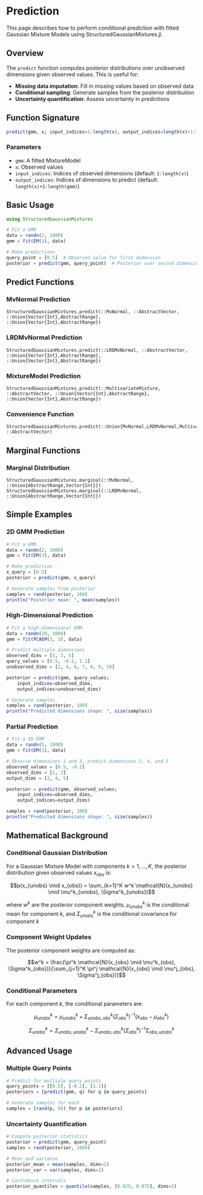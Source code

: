 # Prediction

This page describes how to perform conditional prediction with fitted Gaussian Mixture Models using StructuredGaussianMixtures.jl.

## Overview

The `predict` function computes posterior distributions over unobserved dimensions given observed values. This is useful for:

- **Missing data imputation**: Fill in missing values based on observed data
- **Conditional sampling**: Generate samples from the posterior distribution
- **Uncertainty quantification**: Assess uncertainty in predictions

## Function Signature

```julia
predict(gmm, x; input_indices=1:length(x), output_indices=length(x)+1:length(gmm))
```

### Parameters

- `gmm`: A fitted MixtureModel
- `x`: Observed values
- `input_indices`: Indices of observed dimensions (default: `1:length(x)`)
- `output_indices`: Indices of dimensions to predict (default: `length(x)+1:length(gmm)`)

## Basic Usage

```julia
using StructuredGaussianMixtures

# Fit a GMM
data = randn(2, 1000)
gmm = fit(EM(3), data)

# Make predictions
query_point = [0.5]  # Observed value for first dimension
posterior = predict(gmm, query_point)  # Posterior over second dimension
```

## Predict Functions

### MvNormal Prediction

```@docs
StructuredGaussianMixtures.predict(::MvNormal, ::AbstractVector, ::Union{Vector{Int},AbstractRange}, ::Union{Vector{Int},AbstractRange})
```

### LRDMvNormal Prediction

```@docs
StructuredGaussianMixtures.predict(::LRDMvNormal, ::AbstractVector, ::Union{Vector{Int},AbstractRange}, ::Union{Vector{Int},AbstractRange})
```

### MixtureModel Prediction

```@docs
StructuredGaussianMixtures.predict(::MultivariateMixture, ::AbstractVector, ::Union{Vector{Int},AbstractRange}, ::Union{Vector{Int},AbstractRange})
```

### Convenience Function

```@docs
StructuredGaussianMixtures.predict(::Union{MvNormal,LRDMvNormal,MultivariateMixture}, ::AbstractVector)
```

## Marginal Functions

### Marginal Distribution

```@docs
StructuredGaussianMixtures.marginal(::MvNormal, ::Union{AbstractRange,Vector{Int}})
StructuredGaussianMixtures.marginal(::LRDMvNormal, ::Union{AbstractRange,Vector{Int}})
```

## Simple Examples

### 2D GMM Prediction

```julia
# Fit a GMM
data = randn(2, 1000)
gmm = fit(EM(3), data)

# Make prediction
x_query = [0.5]
posterior = predict(gmm, x_query)

# Generate samples from posterior
samples = rand(posterior, 100)
println("Posterior mean: ", mean(samples))
```

### High-Dimensional Prediction

```julia
# Fit a high-dimensional GMM
data = randn(10, 1000)
gmm = fit(PCAEM(3, 3), data)

# Predict multiple dimensions
observed_dims = [1, 3, 5]
query_values = [0.5, -0.2, 1.1]
unobserved_dims = [2, 4, 6, 7, 8, 9, 10]

posterior = predict(gmm, query_values; 
    input_indices=observed_dims, 
    output_indices=unobserved_dims)

# Generate samples
samples = rand(posterior, 100)
println("Predicted dimensions shape: ", size(samples))
```

### Partial Prediction

```julia
# Fit a 5D GMM
data = randn(5, 1000)
gmm = fit(EM(3), data)

# Observe dimensions 1 and 3, predict dimensions 2, 4, and 5
observed_values = [0.5, -0.2]
observed_dims = [1, 3]
output_dims = [2, 4, 5]

posterior = predict(gmm, observed_values; 
    input_indices=observed_dims, 
    output_indices=output_dims)

samples = rand(posterior, 100)
println("Predicted dimensions shape: ", size(samples))
```

## Mathematical Background

### Conditional Gaussian Distribution

For a Gaussian Mixture Model with components $k = 1, \ldots, K$, the posterior distribution given observed values $x_{obs}$ is:

$$p(x_{unobs} \mid x_{obs}) = \sum_{k=1}^K w^k \mathcal{N}(x_{unobs} \mid \mu^k_{unobs}, \Sigma^k_{unobs})$$

where $w^k$ are the posterior component weights, $\mu^k_{unobs}$ is the conditional mean for component $k$, and $\Sigma^k_{unobs}$ is the conditional covariance for component $k$

### Component Weight Updates

The posterior component weights are computed as:

$$w^k = \frac{\pi^k \mathcal{N}(x_{obs} \mid \mu^k_{obs}, \Sigma^k_{obs})}{\sum_{j=1}^K \pi^j \mathcal{N}(x_{obs} \mid \mu^j_{obs}, \Sigma^j_{obs})}$$

### Conditional Parameters

For each component $k$, the conditional parameters are:

$$\mu^k_{unobs} = \mu^k_{unobs} + \Sigma^k_{unobs,obs} (\Sigma^k_{obs})^{-1} (x_{obs} - \mu^k_{obs})$$

$$\Sigma^k_{unobs} = \Sigma^k_{unobs,unobs} - \Sigma^k_{unobs,obs} (\Sigma^k_{obs})^{-1} \Sigma^k_{obs,unobs}$$

## Advanced Usage

### Multiple Query Points

```julia
# Predict for multiple query points
query_points = [[0.5], [-0.2], [1.1]]
posteriors = [predict(gmm, q) for q in query_points]

# Generate samples for each
samples = [rand(p, 50) for p in posteriors]
```

### Uncertainty Quantification

```julia
# Compute posterior statistics
posterior = predict(gmm, query_point)
samples = rand(posterior, 1000)

# Mean and variance
posterior_mean = mean(samples, dims=2)
posterior_var = var(samples, dims=2)

# Confidence intervals
posterior_quantiles = quantile(samples, [0.025, 0.975], dims=2)
```